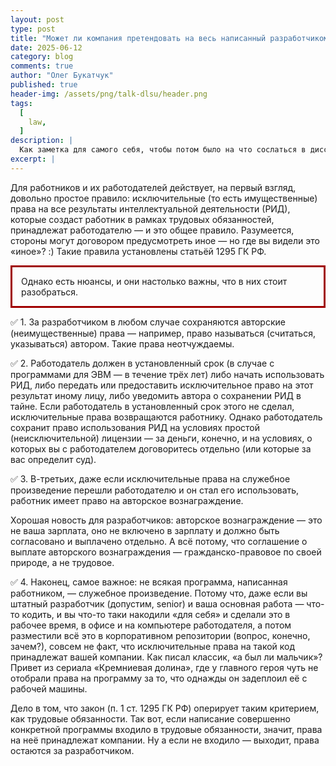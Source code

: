 ```yaml
---
layout: post
type: post
title: "Может ли компания претендовать на весь написанный разработчиком код?"
date: 2025-06-12
category: blog
comments: true
author: "Олег Букатчук"
published: true
header-img: /assets/png/talk-dlsu/header.png
tags:
  [
    law,
  ]
description: |
  Как заметка для самого себя, чтобы потом было на что сослаться в дисскусиях.
excerpt: |
---
```


Для работников и их работодателей действует, на первый взгляд, довольно простое правило: исключительные (то есть имущественные) права на все результаты интеллектуальной деятельности (РИД), которые создаст работник в рамках трудовых обязанностей, принадлежат работодателю — и это общее правило. Разумеется, стороны могут договором предусмотреть иное — но где вы видели это «иное»? :) Такие правила установлены статьёй 1295 ГК РФ.

<p style="border:3px; border-style:solid; border-color:#a00000; padding: 1em;">
Однако есть нюансы, и они настолько важны, что в них стоит разобраться.
</p>

✅ 1. За разработчиком в любом случае сохраняются авторские (неимущественные) права — например, право называться (считаться, указываться) автором. Такие права неотчуждаемы.

✅ 2. Работодатель должен в установленный срок (в случае с программами для ЭВМ — в течение трёх лет) либо начать использовать РИД, либо передать или предоставить исключительное право на этот результат иному лицу, либо уведомить автора о сохранении РИД в тайне. Если работодатель в установленный срок этого не сделал, исключительные права возвращаются работнику. Однако работодатель сохранит право использования РИД на условиях простой (неисключительной) лицензии — за деньги, конечно, и на условиях, о которых вы с работодателем договоритесь отдельно (или которые за вас определит суд).

✅ 3. В-третьих, даже если исключительные права на служебное произведение перешли работодателю и он стал его использовать, работник имеет право на авторское вознаграждение.

Хорошая новость для разработчиков: авторское вознаграждение — это не ваша зарплата, оно не включено в зарплату и должно быть согласовано и выплачено отдельно. А всё потому, что соглашение о выплате авторского вознаграждения — гражданско-правовое по своей природе, а не трудовое.

✅ 4. Наконец, самое важное: не всякая программа, написанная работником, — служебное произведение. Потому что, даже если вы штатный разработчик (допустим, senior) и ваша основная работа — что-то кодить, и вы что-то таки накодили «для себя» и сделали это в рабочее время, в офисе и на компьютере работодателя, а потом разместили всё это в корпоративном репозитории (вопрос, конечно, зачем?), совсем не факт, что исключительные права на такой код принадлежат вашей компании. Как писал классик, «а был ли мальчик»? Привет из сериала «Кремниевая долина», где у главного героя чуть не отобрали права на программу за то, что однажды он задеплоил её с рабочей машины.

Дело в том, что закон (п. 1 ст. 1295 ГК РФ) оперирует таким критерием, как трудовые обязанности. Так вот, если написание совершенно конкретной программы входило в трудовые обязанности, значит, права на неё принадлежат компании. Ну а если не входило — выходит, права остаются за разработчиком.